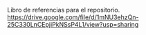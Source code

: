 Libro de referencias para el repositorio.
https://drive.google.com/file/d/1mNU3ehzQn-25C330LnCEpjiPkNSsP4L1/view?usp=sharing
